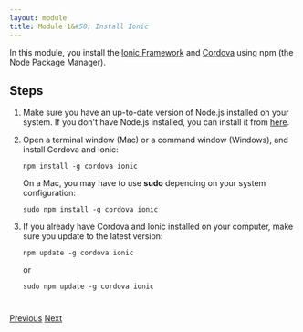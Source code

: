 ```yaml
---
layout: module
title: Module 1&#58; Install Ionic
---
```

In this module, you install the [Ionic Framework](http://ionicframework.com/) and [Cordova](http://cordova.apache.org/) using npm (the Node Package Manager).

## Steps

1. Make sure you have an up-to-date version of Node.js installed on your system. If you don't have Node.js installed, you can install it from [here](http://nodejs.org/).

1. Open a terminal window (Mac) or a command window (Windows), and install Cordova and Ionic:

    ```
    npm install -g cordova ionic
    ```

    On a Mac, you may have to use **sudo** depending on your system configuration:

    ```
    sudo npm install -g cordova ionic
    ```

1. If you already have Cordova and Ionic installed on your computer, make sure you update to the latest version:

    ```
    npm update -g cordova ionic
    ```

    or

    ```
    sudo npm update -g cordova ionic
    ```

<div class="row" style="margin-top:40px;">
<div class="col-sm-12">
<a href="index.html" class="btn btn-default"><i class="glyphicon glyphicon-chevron-left"></i> 
Previous</a>
<a href="start-node-server.html" class="btn btn-default pull-right">Next <i class="glyphicon 
glyphicon-chevron-right"></i></a>
</div>
</div>